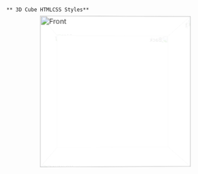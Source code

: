                                                                                        ** 3D Cube HTMLCSS Styles**

<style>
/* Flex container to hold both cube and cards */
.container {
    display: flex;
    flex-wrap: wrap;
    justify-content: center;
    align-items: center;
    gap: 50px;
    padding: 20px;
}

/* Cube styles (from your previous request) */
.scene {
    width: 300px;
    height: 300px;
    margin: 0 auto;
    perspective: 1000px;
    position: relative;
}

.cube {
    width: 100%;
    height: 100%;
    position: relative;
    transform-style: preserve-3d;
    animation: rotate 10s infinite linear;
}

.cube-face {
    position: absolute;
    width: 300px;
    height: 300px;
    background: #fff;
    opacity: 0.9;
    display: flex;
    justify-content: center;
    align-items: center;
}

.cube-face img {
    width: 100%;
    height: 100%;
    object-fit: cover;
}

.cube-face.front { transform: translateZ(150px); }
.cube-face.back { transform: translateZ(-150px) rotateY(180deg); }
.cube-face.left { transform: translateX(-150px) rotateY(-90deg); }
.cube-face.right { transform: translateX(150px) rotateY(90deg); }
.cube-face.top { transform: translateY(-150px) rotateX(90deg); }
.cube-face.bottom { transform: translateY(150px) rotateX(-90deg); }

@keyframes rotate {
    from { transform: rotateY(0deg); }
    to { transform: rotateY(360deg); }
}



/* Responsive adjustments */
@media (max-width: 767px) {
    .container {
        flex-direction: column;
        gap: 30px;
    }
    .scene {
        width: 250px;
        height: 250px;
    }
    .cube-face {
        width: 250px;
        height: 250px;
    }
    .cube-face.front { transform: translateZ(125px); }
    .cube-face.back { transform: translateZ(-125px) rotateY(180deg); }
    .cube-face.left { transform: translateX(-125px) rotateY(-90deg); }
    .cube-face.right { transform: translateX(125px) rotateY(90deg); }
    .cube-face.top { transform: translateY(-125px) rotateX(90deg); }
    .cube-face.bottom { transform: translateY(125px) rotateX(-90deg); }
   
</style>

<div class="container">
   <div class="scene">
    <div class="cube">
        <div class="cube-face front"><img src="https://designstudio.douglasbranding.com/wp-content/uploads/2025/03/6746e0effd914c6da9cfada5_seo-galaxy-zZ7J5qri6qY-unsplash.avif" alt="Front"></div>
        <div class="cube-face back"><img src="https://designstudio.douglasbranding.com/wp-content/uploads/2025/03/6746e0effd914c6da9cfada5_seo-galaxy-zZ7J5qri6qY-unsplash.avif" alt="Back"></div>
        <div class="cube-face left"><img src="https://designstudio.douglasbranding.com/wp-content/uploads/2025/03/6746e0effd914c6da9cfada5_seo-galaxy-zZ7J5qri6qY-unsplash.avif" alt="Left"></div>
        <div class="cube-face right"><img src="https://designstudio.douglasbranding.com/wp-content/uploads/2025/03/6746e0effd914c6da9cfada5_seo-galaxy-zZ7J5qri6qY-unsplash.avif" alt="Right"></div>
        <div class="cube-face top"><img src="https://designstudio.douglasbranding.com/wp-content/uploads/2025/03/6746e0effd914c6da9cfada5_seo-galaxy-zZ7J5qri6qY-unsplash.avif" alt="Top"></div>
        <div class="cube-face bottom"><img src="https://designstudio.douglasbranding.com/wp-content/uploads/2025/03/6746e0effd914c6da9cfada5_seo-galaxy-zZ7J5qri6qY-unsplash.avif" alt="Bottom"></div>
    </div>

<script>
document.addEventListener('DOMContentLoaded', function() {
    const cube = document.querySelector('.cube');
    cube.addEventListener('mouseover', () => {
        cube.style.animationPlayState = 'paused';
    });
    cube.addEventListener('mouseout', () => {
        cube.style.animationPlayState = 'running';
    });
});
</script>










